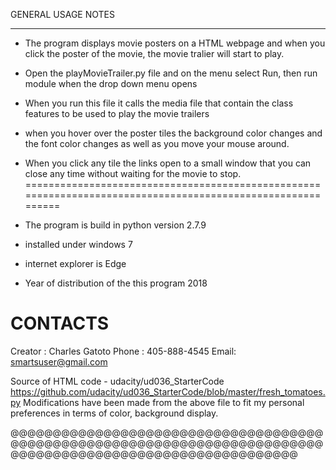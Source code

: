GENERAL USAGE NOTES
*************************************************************************************************************
- The program displays movie posters on a HTML webpage and when you click the poster of the movie, the movie
  tralier will start to play. 
- Open the playMovieTrailer.py file and on the menu select Run, then run module when the drop down menu opens
- When you run this file it calls the media file that contain the class features to be used to play the movie
  trailers 
- when you hover over the poster tiles the background color changes and the font color changes as well 
  as you move your mouse around. 
- When you click any tile the links open to a small window that you can close any time without waiting for 
  the movie to stop.
============================================================================================================  
- The program is build in python version 2.7.9
- installed under windows 7
- internet explorer is Edge
  
- Year of distribution of the this program 2018

CONTACTS
=========
Creator : Charles Gatoto
Phone : 405-888-4545
Email: smartsuser@gmail.com

Source of HTML code - udacity/ud036_StarterCode
https://github.com/udacity/ud036_StarterCode/blob/master/fresh_tomatoes.py
Modifications have been made from the above file to fit my personal preferences in terms of color, 
background display. 

@@@@@@@@@@@@@@@@@@@@@@@@@@@@@@@@@@@@@@@@@@@@@@@@@@@@@@@@@@@@@@@@@@@@@@@@@@@@@@@@@@@@@@@@@@@@@@@@@@@@@@@@@@@@
